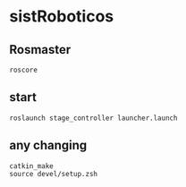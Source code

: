 # sistRoboticos

## Rosmaster
```
roscore
```

## start
```
roslaunch stage_controller launcher.launch
```


## any changing
```
catkin_make
source devel/setup.zsh
```

